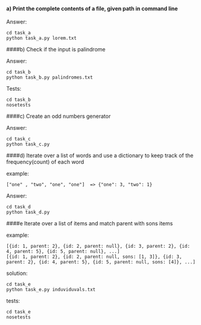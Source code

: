 #### a) Print the complete contents of a file, given path in command line

Answer:

	cd task_a
	python task_a.py lorem.txt

####b) Check if the input is palindrome

Answer:

	cd task_b
	python task_b.py palindromes.txt
	
Tests:

	cd task_b
	nosetests

####c) Create an odd numbers generator

Answer:

	cd task_c
	python task_c.py

####d) Iterate over a list of words and use a dictionary to keep track of the frequency(count) of each word

example: 
    
    ["one" , "two", "one", "one"]  => {"one": 3, "two": 1}
    
Answer:

	cd task_d
	python task_d.py
    
####e Iterate over a list of items and match parent with sons items

example:

    [{id: 1, parent: 2}, {id: 2, parent: null}, {id: 3, parent: 2}, {id: 4, parent: 5}, {id: 5, parent: null}, ...]
    [{id: 1, parent: 2}, {id: 2, parent: null, sons: [1, 3]}, {id: 3, parent: 2}, {id: 4, parent: 5}, {id: 5, parent: null, sons: [4]}, ...]

solution:
	
	cd task_e
	python task_e.py induviduvals.txt

tests:

	cd task_e
	nosetests
